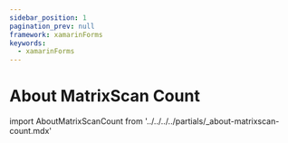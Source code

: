```yaml
---
sidebar_position: 1
pagination_prev: null
framework: xamarinForms
keywords:
  - xamarinForms
---
```


# About MatrixScan Count

import AboutMatrixScanCount from '../../../../partials/_about-matrixscan-count.mdx'

<AboutMatrixScanCount />
